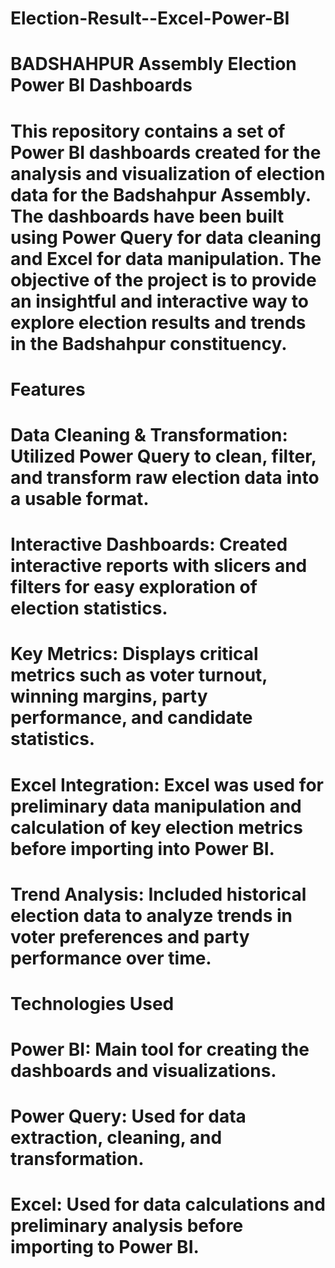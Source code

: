 # Election-Result--Excel-Power-BI
# BADSHAHPUR Assembly Election Power BI Dashboards

# This repository contains a set of Power BI dashboards created for the analysis and visualization of election data for the Badshahpur Assembly. The dashboards have been built using Power Query for data cleaning and Excel for data manipulation. The objective of the project is to provide an insightful and interactive way to explore election results and trends in the Badshahpur constituency.

# Features
# Data Cleaning & Transformation: Utilized Power Query to clean, filter, and transform raw election data into a usable format.
# Interactive Dashboards: Created interactive reports with slicers and filters for easy exploration of election statistics.
# Key Metrics: Displays critical metrics such as voter turnout, winning margins, party performance, and candidate statistics.
# Excel Integration: Excel was used for preliminary data manipulation and calculation of key election metrics before importing into Power BI.
# Trend Analysis: Included historical election data to analyze trends in voter preferences and party performance over time.

# Technologies Used
# Power BI: Main tool for creating the dashboards and visualizations.
# Power Query: Used for data extraction, cleaning, and transformation.
# Excel: Used for data calculations and preliminary analysis before importing to Power BI.

